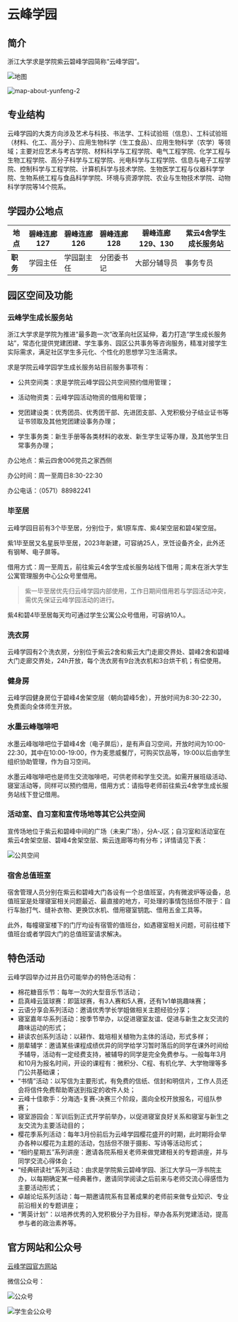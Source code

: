 # 云峰学园

## 简介

浙江大学求是学院紫云碧峰学园简称“云峰学园”。

![地图](../assets/yunfeng/map-about-yunfeng-1.webp)

![map-about-yunfeng-2](../assets/yunfeng/map-about-yunfeng-2.webp)

## 专业结构

云峰学园的大类方向涉及艺术与科技、书法学、工科试验班（信息）、工科试验班（材料、化工、高分子）、应用生物科学（生工食品）、应用生物科学（农学）等领域；主要对应艺术与考古学院、材料科学与工程学院、电气工程学院、化学工程与生物工程学院、高分子科学与工程学院、光电科学与工程学院、信息与电子工程学院、控制科学与工程学院、计算机科学与技术学院、生物医学工程与仪器科学学院、生物系统工程与食品科学学院、环境与资源学院、农业与生物技术学院、动物科学学院等14个院系。

## 学园办公地点

| 地点       | 碧峰连廊127  | 碧峰连廊126 |  碧峰连廊128    | 碧峰连廊129、130  | 紫云4舍学生成长服务站 |
| --------- | ------------ | ----------- | ------------- | -----------------| ----------------------|
| **职务**   | 学园主任    | 学园副主任    | 分团委书记     | 大部分辅导员      | 事务专员               |

## 园区空间及功能

### 云峰学生成长服务站

浙江大学求是学院为推进“最多跑一次”改革向社区延伸，着力打造“学生成长服务站”，常态化提供党建团建、学生事务、园区公共事务等咨询服务，精准对接学生实际需求，满足社区学生多元化、个性化的思想学习生活需求。

求是学院云峰学园学生成长服务站目前服务事项有：

- 公共空间类：求是学院云峰学园公共空间预约借用管理；

- 活动物资类：云峰学园活动物资的借用和管理；

- 党团建设类：优秀团员、优秀团干部、先进团支部、入党积极分子结业证书等证书领取及其他党团建设事务办理；

- 学生事务类：新生手册等各类材料的收发、新生学生证等办理，及其他学生日常事务办理；

办公地点：紫云四舍006党员之家西侧

办公时间：周一至周日8:30-22:30

办公电话：（0571）88982241

### 毕至居

云峰学园目前有3个毕至居，分别位于，紫1原车库、紫4架空层和碧4架空层。

紫1毕至居又名星辰毕至居，2023年新建，可容纳25人，烹饪设备齐全，此外还有钢琴、电子屏等。

借用方式：周一至周五，前往紫云4舍学生成长服务站线下借用；周末在浙大学生公寓管理服务中心公众号里借用。
> 紫一毕至居优先归云峰学园内部使用，工作日期间借用若与学园活动冲突，需优先保证云峰学园活动的进行。

紫4和碧4毕至居每天均可通过学生公寓公众号借用，可容纳10人。

### 洗衣房

云峰学园有2个洗衣房，分别位于紫云2舍和紫云大门走廊交界处、碧峰2舍和碧峰大门走廊交界处，24h开放，每个洗衣房有9台洗衣机和3台烘干机；有偿使用。

### 健身房

云峰学园健身房位于碧峰4舍架空层（朝向碧峰5舍），开放时间为8:30-22:30，免费面向全体师生开放。

### 水墨云峰咖啡吧

水墨云峰咖啡吧位于碧峰4舍（电子屏后），是有声自习空间，开放时间为10:00-22:30，其中在10:00-19:00，作为麦思威餐厅，可购买饮品等，19:00以后由学生组织协助管理，作为自习空间。

水墨云峰咖啡吧也是师生交流咖啡吧，可供老师和学生交流。如需开展班级活动、寝室活动等，同样可以预约借用，借用方式：请指导老师前往紫云4舍学生成长服务站线下登记借用。

### 活动室、自习室和宣传场地等其它公共空间

宣传场地位于紫云和碧峰中间的广场（未来广场），分A-J区；自习室和活动室在紫云4舍架空层、碧峰4舍架空层、紫云连廊等均有分布；详情请见下表：

![公共空间](../assets/yunfeng/zone-in-yunfeng.webp)

### 宿舍总值班室

宿舍管理人员分别在紫云和碧峰大门各设有一个总值班室，内有微波炉等设备，总值班室是处理寝室相关问题最近、最直接的地方，可处理的事情包括但不限于：自行车胎打气、缝补衣物、更换饮水机、借用寝室钥匙、借用五金工具等。

此外，每幢寝室楼下的门厅均设有宿管的值班台，如遇寝室相关问题，可前往楼下值班台或者学园大门的总值班室请求解决。

## 特色活动

云峰学园举办过并且仍可能举办的特色活动有：

- 棉花糖音乐节：每年一次的大型音乐节活动；
- 启真峰云篮球赛：即篮球赛，有3人赛和5人赛，还有1v1单挑趣味赛；
- 云语分享会系列活动：邀请优秀学长学姐做相关主题经验分享；
- 寝室嘉年华系列活动：按季节举办，以促进寝室友谊、促进与新生之友交流的趣味运动的形式；
- 耕读农创系列活动：以耕作、栽培相关植物为主体的活动，形式多样；
- 朋辈辅学：邀请某些课程成绩优异的同学给学习暂时落后的同学在课外时间给予辅导，活动有一定经费支持，被辅导的同学是完全免费参与。一般每年3月和10月为报名时间，开设的课程有：微积分、C程、有机化学、大学物理等多门公共基础课；
- “书情”活动：以写信为主要形式，有免费的信纸、信封和明信片，工作人员还会将信件免费帮助寄送到指定的收件人处；
- 云峰十佳歌手：分海选-复赛-决赛三个阶段，面向全校开放报名，可组队参赛；
- 寝室游园会：军训后到正式开学前举办，以促进寝室良好关系和寝室与新生之友交流为主要活动目的；
- 樱花季系列活动：每年3月份前后为云峰学园樱花盛开的时期，此时期将会举办各种以樱花为主题的活动，包括但不限于摄影、写诗等活动形式；
- “相约星期五”系列讲座：邀请各院系相关老师来做党建相关的专题讲座，并与同学交流心得体会；
- “经典研读社”系列活动：由求是学院紫云碧峰学园、浙江大学马一浮书院主办，以每期确定某一经典著作，邀请同学阅读之后前来与老师交流心得感悟为主要活动形式；
- 卓越论坛系列活动：每一期邀请院系有显著成果的老师前来做专业知识、专业前沿相关的专题讲座；
- “菁英计划”：以培养优秀的入党积极分子为目标，举办各系列党建活动，提高参与者的政治素养等。

## 官方网站和公众号

[云峰学园官方网站](https://yunfeng.zju.edu.cn)

微信公众号：

![公众号](../assets/yunfeng/zjuyfwxnn.webp)

![学生会公众号](../assets/yunfeng/zjuyfsu.webp)
